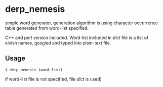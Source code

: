 derp_nemesis
============
simple word generator, generation algorithm is using character occurrence table generated from word-list specified.

C++ and perl version included.
Word-list included in _dict_ file is a list of elvish names, googled and typed into plain-text file.

Usage
-----
```
$ derp_nemesis (word-list)
```
if word-list file is not specified, file _dict_ is used)
